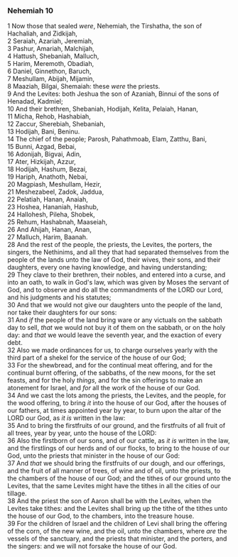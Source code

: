 ### Nehemiah 10

1 Now those that sealed *were*, Nehemiah, the Tirshatha, the son of Hachaliah, and Zidkijah,  
2 Seraiah, Azariah, Jeremiah,  
3 Pashur, Amariah, Malchijah,  
4 Hattush, Shebaniah, Malluch,  
5 Harim, Meremoth, Obadiah,  
6 Daniel, Ginnethon, Baruch,  
7 Meshullam, Abijah, Mijamin,  
8 Maaziah, Bilgai, Shemaiah: these *were* the priests.  
9 And the Levites: both Jeshua the son of Azaniah, Binnui of the sons of Henadad, Kadmiel;  
10 And their brethren, Shebaniah, Hodijah, Kelita, Pelaiah, Hanan,  
11 Micha, Rehob, Hashabiah,  
12 Zaccur, Sherebiah, Shebaniah,  
13 Hodijah, Bani, Beninu.  
14 The chief of the people; Parosh, Pahathmoab, Elam, Zatthu, Bani,  
15 Bunni, Azgad, Bebai,  
16 Adonijah, Bigvai, Adin,  
17 Ater, Hizkijah, Azzur,  
18 Hodijah, Hashum, Bezai,  
19 Hariph, Anathoth, Nebai,  
20 Magpiash, Meshullam, Hezir,  
21 Meshezabeel, Zadok, Jaddua,  
22 Pelatiah, Hanan, Anaiah,  
23 Hoshea, Hananiah, Hashub,  
24 Hallohesh, Pileha, Shobek,  
25 Rehum, Hashabnah, Maaseiah,  
26 And Ahijah, Hanan, Anan,  
27 Malluch, Harim, Baanah.  
28 And the rest of the people, the priests, the Levites, the porters, the singers, the Nethinims, and all they that had separated themselves from the people of the lands unto the law of God, their wives, their sons, and their daughters, every one having knowledge, and having understanding;  
29 They clave to their brethren, their nobles, and entered into a curse, and into an oath, to walk in God's law, which was given by Moses the servant of God, and to observe and do all the commandments of the LORD our Lord, and his judgments and his statutes;  
30 And that we would not give our daughters unto the people of the land, nor take their daughters for our sons:  
31 And *if* the people of the land bring ware or any victuals on the sabbath day to sell, *that* we would not buy it of them on the sabbath, or on the holy day: and *that* we would leave the seventh year, and the exaction of every debt.  
32 Also we made ordinances for us, to charge ourselves yearly with the third part of a shekel for the service of the house of our God;  
33 For the shewbread, and for the continual meat offering, and for the continual burnt offering, of the sabbaths, of the new moons, for the set feasts, and for the holy *things*, and for the sin offerings to make an atonement for Israel, and *for* all the work of the house of our God.  
34 And we cast the lots among the priests, the Levites, and the people, for the wood offering, to bring *it* into the house of our God, after the houses of our fathers, at times appointed year by year, to burn upon the altar of the LORD our God, as *it is* written in the law:  
35 And to bring the firstfruits of our ground, and the firstfruits of all fruit of all trees, year by year, unto the house of the LORD:  
36 Also the firstborn of our sons, and of our cattle, as *it is* written in the law, and the firstlings of our herds and of our flocks, to bring to the house of our God, unto the priests that minister in the house of our God:  
37 And *that* we should bring the firstfruits of our dough, and our offerings, and the fruit of all manner of trees, of wine and of oil, unto the priests, to the chambers of the house of our God; and the tithes of our ground unto the Levites, that the same Levites might have the tithes in all the cities of our tillage.  
38 And the priest the son of Aaron shall be with the Levites, when the Levites take tithes: and the Levites shall bring up the tithe of the tithes unto the house of our God, to the chambers, into the treasure house.  
39 For the children of Israel and the children of Levi shall bring the offering of the corn, of the new wine, and the oil, unto the chambers, where *are* the vessels of the sanctuary, and the priests that minister, and the porters, and the singers: and we will not forsake the house of our God.  
